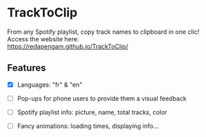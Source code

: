 # TrackToClip

From any Spotify playlist, copy track names to clipboard in one clic!<br/>
Access the website here:<br/>
https://redapengam.github.io/TrackToClip/

## Features

- [x] Languages: "fr" & "en"
- [ ] Pop-ups for phone users to provide them a visual feedback
- [ ] Spotify playlist info: picture, name, total tracks, color
- [ ] Fancy animations: loading times, displaying info...

